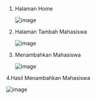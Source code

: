 1. Halaman Home

   ![image](https://github.com/user-attachments/assets/8de60c05-8ff0-4dc7-9e3a-404200fcbbec)





2. Halaman Tambah Mahasiswa

   ![image](https://github.com/user-attachments/assets/f34d5d3c-319d-4173-9c12-4b72a34b9136)





3. Menambahkan Mahasiswa

   ![image](https://github.com/user-attachments/assets/28e762f1-3769-4e16-a986-9c461b458c92)





4.Hasil Menambahkan Mahasiswa

![image](https://github.com/user-attachments/assets/6eeba77b-4e31-41dd-9f28-e32246c7bd68)

